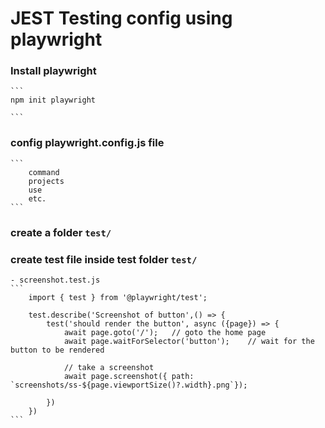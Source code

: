 # JEST Testing config using playwright


### Install playwright
    ```
    npm init playwright 

    ```

### config playwright.config.js file
    ```
        command
        projects
        use
        etc.
    ```

### create a folder ``` test/ ```
### create test file inside test folder ``` test/ ```

    - screenshot.test.js
    ```
        import { test } from '@playwright/test';

        test.describe('Screenshot of button',() => {
            test('should render the button', async ({page}) => {
                await page.goto('/');   // goto the home page
                await page.waitForSelector('button');    // wait for the button to be rendered
    
                // take a screenshot
                await page.screenshot({ path: `screenshots/ss-${page.viewportSize()?.width}.png`});
    
            })
        })
    ```
